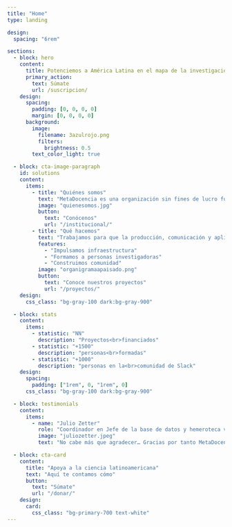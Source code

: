 ```yaml
---
title: "Home"
type: landing

design:
  spacing: "6rem"

sections:
  - block: hero
    content:
      title: Potenciemos a América Latina en el mapa de la investigación global
      primary_action:
        text: Súmate
        url: /suscripcion/
    design:
      spacing:
        padding: [0, 0, 0, 0]
        margin: [0, 0, 0, 0]
      background:
        image:
          filename: 3azulrojo.png
          filters:
            brightness: 0.5
        text_color_light: true

  - block: cta-image-paragraph
    id: solutions
    content:
      items:
        - title: "Quiénes somos"
          text: "MetaDocencia es una organización sin fines de lucro fundada en 2020. Nuestra comunidad construye capacidades científicas locales para transformar la ciencia global. Hacemos crecer la ciencia en red, desde América Latina hacia el mundo."
          image: "quienesomos.jpg"
          button:
            text: "Conócenos"
            url: "/institucional/"
        - title: "Qué hacemos"
          text: "Trabajamos para que la producción, comunicación y aplicación de saberes científicos y técnicos sean globalmente equitativos."
          features:
            - "Impulsamos infraestructura"
            - "Formamos a personas investigadoras"
            - "Construimos comunidad"
          image: "organigramaapaisado.png"
          button:
            text: "Conoce nuestros proyectos"
            url: "/proyectos/"
    design:
      css_class: "bg-gray-100 dark:bg-gray-900"

  - block: stats
    content:
      items:
        - statistic: "NN"
          description: "Proyectos<br>financiados"
        - statistic: "+1500"
          description: "personas<br>formadas"
        - statistic: "+1000"
          description: "personas en la<br>comunidad de Slack"
    design:
      spacing:
        padding: ["1rem", 0, "1rem", 0]
      css_class: "bg-gray-100 dark:bg-gray-900"

  - block: testimonials
    content:
      items:
        - name: "Julio Zetter"
          role: "Coordinador en Jefe de la base de datos y hemeroteca virtual SciELO México"
          image: "juliozetter.jpeg"
          text: "No cabe más que agradecer… Gracias por tanto MetaDocencia"

  - block: cta-card
    content:
      title: "Apoya a la ciencia latinoamericana"
      text: "Aquí te contamos cómo"
      button:
        text: "Súmate"
        url: "/donar/"
    design:
      card:
        css_class: "bg-primary-700 text-white"
---
```

